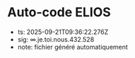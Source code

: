 # Auto-code ELIOS
- ts: 2025-09-21T09:36:22.276Z
- sig: ∞.je.toi.nous.432.528
- note: fichier généré automatiquement